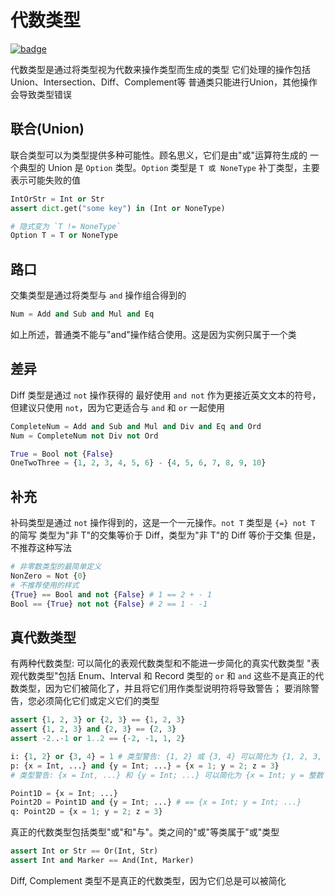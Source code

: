 # 代数类型

[![badge](https://img.shields.io/endpoint.svg?url=https%3A%2F%2Fgezf7g7pd5.execute-api.ap-northeast-1.amazonaws.com%2Fdefault%2Fsource_up_to_date%3Fowner%3Derg-lang%26repos%3Derg%26ref%3Dmain%26path%3Ddoc/EN/syntax/type/13_algebraic.md%26commit_hash%3Dc120700585fdb1d655255c8e2817bb13cc8d369e)](https://gezf7g7pd5.execute-api.ap-northeast-1.amazonaws.com/default/source_up_to_date?owner=erg-lang&repos=erg&ref=main&path=doc/EN/syntax/type/13_algebraic.md&commit_hash=c120700585fdb1d655255c8e2817bb13cc8d369e)

代数类型是通过将类型视为代数来操作类型而生成的类型
它们处理的操作包括Union、Intersection、Diff、Complement等
普通类只能进行Union，其他操作会导致类型错误

## 联合(Union)

联合类型可以为类型提供多种可能性。顾名思义，它们是由"或"运算符生成的
一个典型的 Union 是 `Option` 类型。`Option` 类型是 `T 或 NoneType` 补丁类型，主要表示可能失败的值

```python
IntOrStr = Int or Str
assert dict.get("some key") in (Int or NoneType)

# 隐式变为 `T != NoneType`
Option T = T or NoneType
```

## 路口

交集类型是通过将类型与 `and` 操作组合得到的

```python
Num = Add and Sub and Mul and Eq
```

如上所述，普通类不能与"and"操作结合使用。这是因为实例只属于一个类

## 差异

Diff 类型是通过 `not` 操作获得的
最好使用 `and not` 作为更接近英文文本的符号，但建议只使用 `not`，因为它更适合与 `and` 和 `or` 一起使用

```python
CompleteNum = Add and Sub and Mul and Div and Eq and Ord
Num = CompleteNum not Div not Ord

True = Bool not {False}
OneTwoThree = {1, 2, 3, 4, 5, 6} - {4, 5, 6, 7, 8, 9, 10}
```

## 补充

补码类型是通过 `not` 操作得到的，这是一个一元操作。`not T` 类型是 `{=} not T` 的简写
类型为"非 T"的交集等价于 Diff，类型为"非 T"的 Diff 等价于交集
但是，不推荐这种写法

```python
# 非零数类型的最简单定义
NonZero = Not {0}
# 不推荐使用的样式
{True} == Bool and not {False} # 1 == 2 + - 1
Bool == {True} not not {False} # 2 == 1 - -1
```

## 真代数类型

有两种代数类型: 可以简化的表观代数类型和不能进一步简化的真实代数类型
"表观代数类型"包括 Enum、Interval 和 Record 类型的 `or` 和 `and`
这些不是真正的代数类型，因为它们被简化了，并且将它们用作类型说明符将导致警告； 要消除警告，您必须简化它们或定义它们的类型

```python
assert {1, 2, 3} or {2, 3} == {1, 2, 3}
assert {1, 2, 3} and {2, 3} == {2, 3}
assert -2..-1 or 1..2 == {-2, -1, 1, 2}

i: {1, 2} or {3, 4} = 1 # 类型警告: {1, 2} 或 {3, 4} 可以简化为 {1, 2, 3, 4}
p: {x = Int, ...} and {y = Int; ...} = {x = 1; y = 2; z = 3}
# 类型警告: {x = Int, ...} 和 {y = Int; ...} 可以简化为 {x = Int; y = 整数； ...}

Point1D = {x = Int; ...}
Point2D = Point1D and {y = Int; ...} # == {x = Int; y = Int; ...}
q: Point2D = {x = 1; y = 2; z = 3}
```

真正的代数类型包括类型"或"和"与"。类之间的"或"等类属于"或"类型

```python
assert Int or Str == Or(Int, Str)
assert Int and Marker == And(Int, Marker)
```

Diff, Complement 类型不是真正的代数类型，因为它们总是可以被简化
